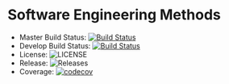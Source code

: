 # Software Engineering Methods

- Master Build Status: [![Build Status](https://travis-ci.org/40442074/sem.svg?branch=master)](https://travis-ci.org/40442074/sem)
- Develop Build Status: [![Build Status](https://travis-ci.org/40442074/sem.svg?branch=develop)](https://travis-ci.org/40442074/sem)
- License: ![LICENSE](https://img.shields.io/github/license/40442074/sem.svg?style=flat-square)
- Release: ![Releases](https://img.shields.io/github/release/40442074/sem/all.svg?style=flat-square)
- Coverage: [![codecov](https://codecov.io/gh/40442074/sem/branch/master/graph/badge.svg)](https://codecov.io/gh/40442074/sem)